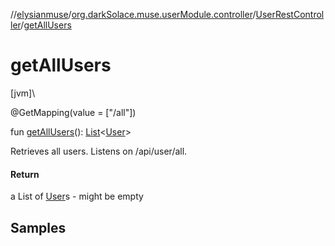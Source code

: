 //[elysianmuse](../../../index.md)/[org.darkSolace.muse.userModule.controller](../index.md)/[UserRestController](index.md)/[getAllUsers](get-all-users.md)

# getAllUsers

[jvm]\

@GetMapping(value = ["/all"])

fun [getAllUsers](get-all-users.md)(): [List](https://kotlinlang.org/api/latest/jvm/stdlib/kotlin.collections/-list/index.html)&lt;[User](../../org.darkSolace.muse.userModule.model/-user/index.md)&gt;

Retrieves all users. Listens on /api/user/all.

#### Return

a List of [User](../../org.darkSolace.muse.userModule.model/-user/index.md)s - might be empty

## Samples
